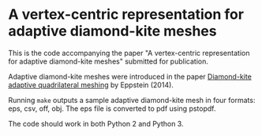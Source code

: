 # A vertex-centric representation for adaptive diamond-kite meshes

This is the code accompanying the paper "A vertex-centric representation for adaptive diamond-kite meshes" submitted for publication.

Adaptive diamond-kite meshes were introduced in the paper [Diamond-kite adaptive quadrilateral meshing](https://doi.org/10.1007/s00366-013-0327-9) by Eppstein (2014).

Running `make` outputs a sample adaptive diamond-kite mesh in four formats: eps, csv, off, obj. The eps file is converted to pdf using pstopdf.

The code should work in both Python 2 and Python 3.
